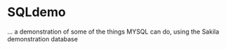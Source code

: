 # SQLdemo

... a demonstration of some of the things MYSQL can do, using the Sakila demonstration database
